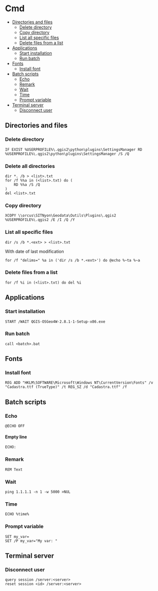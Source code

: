Cmd
===

* [Directories and files](#directories-and-files)
    * [Delete directory](#delete-directory)
    * [Copy directory](#copy-directory)
    * [List all specific files](#list-all-specific-files)
    * [Delete files from a list](#delete-files-from-a-list)
* [Applications](#applications)
    * [Start installation](#start-installation)
    * [Run batch](#run-batch)
* [Fonts](#fonts)
    * [Install font](#install-font)
* [Batch scripts](#batch-scripts)
    * [Echo](#echo)
    * [Remark](#remark)
    * [Wait](#wait)
    * [Time](#time)
    * [Prompt variable](#prompt-variable)
* [Terminal server](#terminal-server)
    * [Disconnect user](#disconnect-user)

Directories and files
---------------------

### Delete directory

```batchfile
IF EXIST %USERPROFILE%\.qgis2\python\plugins\SettingsManager RD %USERPROFILE%\.qgis2\python\plugins\SettingsManager /S /Q
```

### Delete all directories

```batchfile
dir *. /b > <list>.txt
for /f %%a in (<list>.txt) do (
    RD %%a /S /Q
)
del <list>.txt
```

### Copy directory

```batchfile
XCOPY \\orcus\SITNyon\Geodata\Outils\Plugins\.qgis2 %USERPROFILE%\.qgis2 /E /I /Q /Y
```

### List all specific files

```batchfile
dir /s /b *.<ext> > <list>.txt
```

With date of last modification

```batchfile
for /f "delims=" %a in ('dir /s /b *.<ext>') do @echo %~ta %~a
```

### Delete files from a list

```
for /f %i in (<list>.txt) do del %i
```

Applications
------------

### Start installation

```batchfile
START /WAIT QGIS-OSGeo4W-2.8.1-1-Setup-x86.exe
```

### Run batch

```batchfile
call <batch>.bat
```

Fonts
-----

### Install font

```batchfile
REG ADD "HKLM\SOFTWARE\Microsoft\Windows NT\CurrentVersion\Fonts" /v "Cadastra.ttf (TrueType)" /t REG_SZ /d "Cadastra.ttf" /f
```

Batch scripts
-------------

### Echo

```batchfile
@ECHO OFF
```

#### Empty line

```batchfile
ECHO:
```

### Remark

```batchfile
REM Text
```

### Wait

```batchfile
ping 1.1.1.1 -n 1 -w 5000 >NUL
```

### Time

```batchfile
ECHO %time%
```

### Prompt variable

```batchfile
SET my_var=
SET /P my_var="My var: "
```

Terminal server
---------------

### Disconnect user

```batchfile
query session /server:<server>
reset session <id> /server:<server>
```
